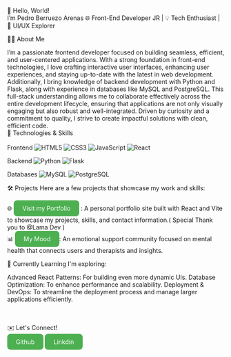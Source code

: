 👋 Hello, World!  <br/>
I’m Pedro Berruezo Arenas
🌐 Front-End Developer JR | 💡 Tech Enthusiast | 🎨 UI/UX Explorer

🧑‍💻 About Me<br/>

I’m a passionate frontend developer focused on building seamless, efficient, and user-centered applications. With a strong foundation in front-end technologies, I love crafting interactive user interfaces, enhancing user experiences, and staying up-to-date with the latest in web development. Additionally, I bring knowledge of backend development with Python and Flask, along with experience in databases like MySQL and PostgreSQL. This full-stack understanding allows me to collaborate effectively across the entire development lifecycle, ensuring that applications are not only visually engaging but also robust and well-integrated. Driven by curiosity and a commitment to quality, I strive to create impactful solutions with clean, efficient code.
<br/>🔧 Technologies & Skills<br/><br/>
Frontend
![HTML5](https://img.shields.io/badge/-HTML5-E34F26?logo=html5&logoColor=white&style=for-the-badge) 
![CSS3](https://img.shields.io/badge/-CSS3-1572B6?logo=css3&logoColor=white&style=for-the-badge) 
![JavaScript](https://img.shields.io/badge/-JavaScript-F7DF1E?logo=javascript&logoColor=black&style=for-the-badge) 
![React](https://img.shields.io/badge/-React-61DAFB?logo=react&logoColor=black&style=for-the-badge) 


Backend
![Python](https://img.shields.io/badge/-Python-3776AB?logo=python&logoColor=white&style=for-the-badge) 
![Flask](https://img.shields.io/badge/-Flask-000000?logo=flask&logoColor=white&style=for-the-badge)

Databases
![MySQL](https://img.shields.io/badge/-MySQL-4479A1?logo=mysql&logoColor=white&style=for-the-badge) 
![PostgreSQL](https://img.shields.io/badge/-PostgreSQL-336791?logo=postgresql&logoColor=white&style=for-the-badge)

🛠️ Projects
Here are a few projects that showcase my work and skills:

🌐 <a href="https://pbadeveloper.vercel.app/" style="display: inline-block; padding: 10px 20px; background-color: #4CAF50; color: white; border-radius: 8px; text-decoration: none;">
  Visit my Portfolio
</a>
: A personal portfolio site built with React and Vite to showcase my projects, skills, and contact information.( Special Thank you to @Lama Dev )<br/>
📊 <a href="https://github.com/PberruezoArenas/My-Mood-Final-Project" style="display: inline-block; padding: 10px 20px; background-color: #4CAF50; color: white; border-radius: 8px; text-decoration: none;">
  My Mood
</a>: An emotional support community focused on mental health that connects users and therapists and insights.<br/>

🌱 Currently Learning
I'm exploring:

Advanced React Patterns: For building even more dynamic UIs.
Database Optimization: To enhance performance and scalability.
Deployment & DevOps: To streamline the deployment process and manage larger applications efficiently.
 
<br/><br/>
✉️ Let's Connect!<br/>
<a href="https://github.com/PberruezoArenas" style="display: inline-block; padding: 10px 20px; background-color: #4CAF50; color: white; border-radius: 8px; text-decoration: none;">Github</a> 
<a href="https://www.linkedin.com/in/pedroberruezoarenas" style="display: inline-block; padding: 10px 20px; background-color: #4CAF50; color: white; border-radius: 8px; text-decoration: none;">Linkdin</a> 
<!---
PberruezoArenas/PberruezoArenas is a ✨ special ✨ repository because its `README.md` (this file) appears on your GitHub profile.
You can click the Preview link to take a look at your changes.
--->
